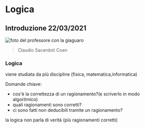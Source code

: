 # Logica


## Introduzione 22/03/2021


![foto del professore con la giaguaro](img/proftigre.png)

> Claudio Sacerdoti Coen

### Logica

viene studiata da più discipline (fisica, matematica,informatica)

Domande chiave:
- cos'è la correttezza di un ragionamento?(e scriverlo in modo algoritmico)
- quali ragionamenti sono corretti?
- ci sono fatti non deducibili tramite un ragionamento?

la logica non parla di verità (più ragionamenti corretti)


